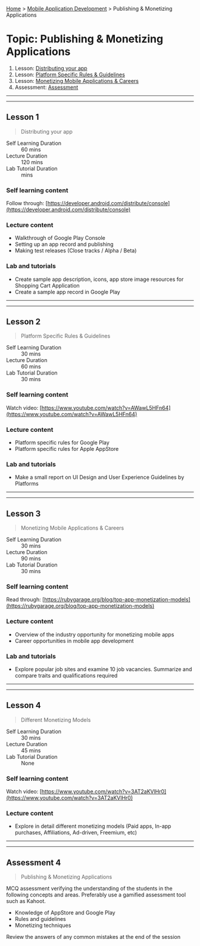 [Home](../README.md) > [Mobile Application Development](./README.md) > Publishing & Monetizing Applications

# Topic: Publishing & Monetizing Applications

1. Lesson: [Distributing your app](#lesson-1)
2. Lesson: [Platform Specific Rules & Guidelines](#lesson-2)
3. Lesson: [Monetizing Mobile Applications & Careers](#lesson-3)
4. Assessment: [Assessment](#assessment-1)

---

---

## Lesson 1

> Distributing your app

<dl>
<dt>Self Learning Duration</dt>
<dd>60 mins</dd>
<dt>Lecture Duration</dt>
<dd>120 mins</dd>
<dt>Lab Tutorial Duration</dt>
<dd> mins</dd>
</dl>

### Self learning content

Follow through: [https://developer.android.com/distribute/console](https://developer.android.com/distribute/console)

### Lecture content

- Walkthrough of Google Play Console
- Setting up an app record and publishing
- Making test releases (Close tracks / Alpha / Beta)

### Lab and tutorials

- Create sample app description, icons, app store image resources for Shopping Cart Application
- Create a sample app record in Google Play

---

---

## Lesson 2

> Platform Specific Rules & Guidelines

<dl>
<dt>Self Learning Duration</dt>
<dd>30 mins</dd>
<dt>Lecture Duration</dt>
<dd>60 mins</dd>
<dt>Lab Tutorial Duration</dt>
<dd>30 mins</dd>
</dl>

### Self learning content

Watch video: [https://www.youtube.com/watch?v=AWawL5HFn64](https://www.youtube.com/watch?v=AWawL5HFn64)

### Lecture content

- Platform specific rules for Google Play
- Platform specific rules for Apple AppStore

### Lab and tutorials

- Make a small report on UI Design and User Experience Guidelines by Platforms

---

---

## Lesson 3

> Monetizing Mobile Applications & Careers

<dl>
<dt>Self Learning Duration</dt>
<dd>30 mins</dd>
<dt>Lecture Duration</dt>
<dd>90 mins</dd>
<dt>Lab Tutorial Duration</dt>
<dd>30 mins</dd>
</dl>

### Self learning content

Read through: [https://rubygarage.org/blog/top-app-monetization-models](https://rubygarage.org/blog/top-app-monetization-models)

### Lecture content

- Overview of the industry opportunity for monetizing mobile apps
- Career opportunities in mobile app development

### Lab and tutorials

- Explore popular job sites and examine 10 job vacancies. Summarize and compare traits and qualifications required

---

---

## Lesson 4

> Different Monetizing Models

<dl>
<dt>Self Learning Duration</dt>
<dd>30 mins</dd>
<dt>Lecture Duration</dt>
<dd>45 mins</dd>
<dt>Lab Tutorial Duration</dt>
<dd>None</dd>
</dl>

### Self learning content

Watch video: [https://www.youtube.com/watch?v=3AT2aKVlHr0](https://www.youtube.com/watch?v=3AT2aKVlHr0)

### Lecture content

- Explore in detail different monetizing models (Paid apps, In-app purchases, Affiliations, Ad-driven, Freemium, etc)

---

---

## Assessment 4

> Publishing & Monetizing Applications

MCQ assessment verifying the understanding of the students in the following concepts and areas. Preferably use a gamified assessment tool such as Kahoot.

 - Knowledge of AppStore and Google Play
 - Rules and guidelines
 - Monetizing techniques

Review the answers of any common mistakes at the end of the session